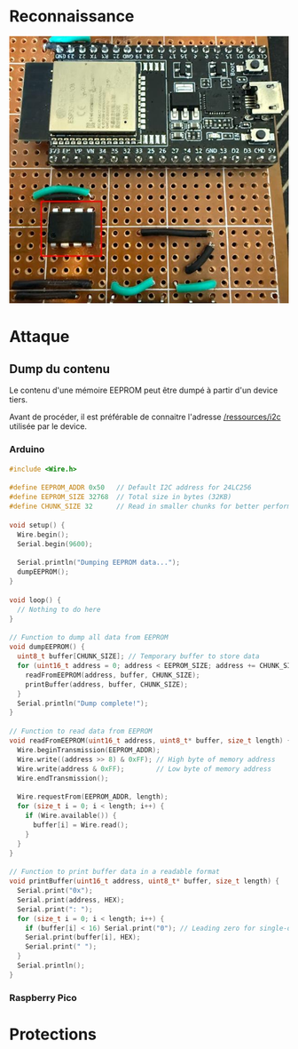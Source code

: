 # Reconnaissance

![Memoire EEPROM](medias/attack_24lc256/recon.png)

# Attaque

## Dump du contenu

Le contenu d'une mémoire EEPROM peut être dumpé à partir d'un device tiers.

Avant de procéder, il est préférable de connaitre l'adresse [/ressources/i2c](I2C) utilisée par le device.

### Arduino

```C
#include <Wire.h>

#define EEPROM_ADDR 0x50   // Default I2C address for 24LC256
#define EEPROM_SIZE 32768  // Total size in bytes (32KB)
#define CHUNK_SIZE 32      // Read in smaller chunks for better performance

void setup() {
  Wire.begin();
  Serial.begin(9600);

  Serial.println("Dumping EEPROM data...");
  dumpEEPROM();
}

void loop() {
  // Nothing to do here
}

// Function to dump all data from EEPROM
void dumpEEPROM() {
  uint8_t buffer[CHUNK_SIZE]; // Temporary buffer to store data
  for (uint16_t address = 0; address < EEPROM_SIZE; address += CHUNK_SIZE) {
    readFromEEPROM(address, buffer, CHUNK_SIZE);
    printBuffer(address, buffer, CHUNK_SIZE);
  }
  Serial.println("Dump complete!");
}

// Function to read data from EEPROM
void readFromEEPROM(uint16_t address, uint8_t* buffer, size_t length) {
  Wire.beginTransmission(EEPROM_ADDR);
  Wire.write((address >> 8) & 0xFF); // High byte of memory address
  Wire.write(address & 0xFF);        // Low byte of memory address
  Wire.endTransmission();

  Wire.requestFrom(EEPROM_ADDR, length);
  for (size_t i = 0; i < length; i++) {
    if (Wire.available()) {
      buffer[i] = Wire.read();
    }
  }
}

// Function to print buffer data in a readable format
void printBuffer(uint16_t address, uint8_t* buffer, size_t length) {
  Serial.print("0x");
  Serial.print(address, HEX);
  Serial.print(": ");
  for (size_t i = 0; i < length; i++) {
    if (buffer[i] < 16) Serial.print("0"); // Leading zero for single-digit hex values
    Serial.print(buffer[i], HEX);
    Serial.print(" ");
  }
  Serial.println();
}
```

### Raspberry Pico

# Protections
